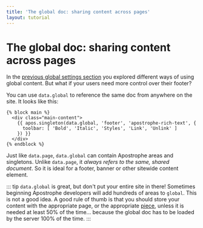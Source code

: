 ```yaml
---
title: 'The global doc: sharing content across pages'
layout: tutorial
---
```


# The global doc: sharing content across pages

In the [previous global settings section](settings.md) you explored different ways of using global content. But what if your users need more control over their footer?

You can use `data.global` to reference the same doc from anywhere on the site. It looks like this:

```markup
{% block main %}
  <div class="main-content">
    {{ apos.singleton(data.global, 'footer', 'apostrophe-rich-text', {
      toolbar: [ 'Bold', 'Italic', 'Styles', 'Link', 'Unlink' ]
    }) }}
  </div>
{% endblock %}
```

Just like `data.page`, `data.global` can contain Apostrophe areas and singletons. Unlike `data.page`, it _always refers to the same, shared document_. So it is ideal for a footer, banner or other sitewide content element.

::: tip
`data.global` is great, but don't put your entire site in there! Sometimes beginning Apostrophe developers will add hundreds of areas to `global`. This is not a good idea. A good rule of thumb is that you should store your content with the appropriate page, or the appropriate [piece](/core-concepts/reusable-content-pieces/reusable-content-with-pieces.md), unless it is needed at least 50% of the time... because the global doc has to be loaded by the server 100% of the time.
:::
